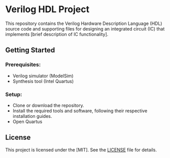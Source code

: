 # Verilog HDL Project

This repository contains the Verilog Hardware Description Language (HDL) source code and supporting files for designing an integrated circuit (IC) that implements [brief description of IC functionality].

## Getting Started

### Prerequisites:

- Verilog simulator (ModelSim)
- Synthesis tool (Intel Quartus)


### Setup:

- Clone or download the repository.
- Install the required tools and software, following their respective installation guides.
- Open Quartus

## License

This project is licensed under the [MIT]. See the [LICENSE](LICENSE) file for details.